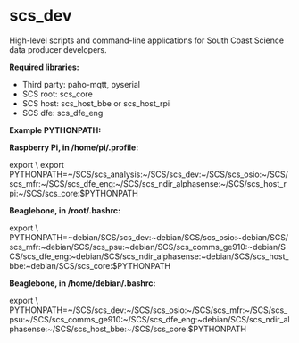 # scs_dev
High-level scripts and command-line applications for South Coast Science data producer developers.

**Required libraries:** 

* Third party: paho-mqtt, pyserial
* SCS root:  scs_core
* SCS host:  scs_host_bbe or scs_host_rpi
* SCS dfe:   scs_dfe_eng


**Example PYTHONPATH:**

**Raspberry Pi, in /home/pi/.profile:**

export \\
export PYTHONPATH=\~/SCS/scs_analysis:\~/SCS/scs_dev:\~/SCS/scs_osio:\~/SCS/scs_mfr:\~/SCS/scs_dfe_eng:\~/SCS/scs_ndir_alphasense:\~/SCS/scs_host_rpi:\~/SCS/scs_core:$PYTHONPATH


**Beaglebone, in /root/.bashrc:**

export \\
PYTHONPATH=\~debian/SCS/scs_dev:\~debian/SCS/scs_osio:\~debian/SCS/scs_mfr:\~debian/SCS/scs_psu:\~debian/SCS/scs_comms_ge910:\~debian/SCS/scs_dfe_eng:\~debian/SCS/scs_ndir_alphasense:\~debian/SCS/scs_host_bbe:\~debian/SCS/scs_core:$PYTHONPATH


**Beaglebone, in /home/debian/.bashrc:**

export \\
PYTHONPATH=\~/SCS/scs_dev:\~/SCS/scs_osio:\~/SCS/scs_mfr:\~/SCS/scs_psu:\~/SCS/scs_comms_ge910:\~/SCS/scs_dfe_eng:~debian/SCS/scs_ndir_alphasense:\~/SCS/scs_host_bbe:\~/SCS/scs_core:$PYTHONPATH
